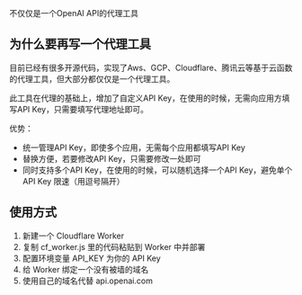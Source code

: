 不仅仅是一个OpenAI API的代理工具

## 为什么要再写一个代理工具

目前已经有很多开源代码，实现了Aws、GCP、Cloudflare、腾讯云等基于云函数的代理工具，但大部分都仅仅是一个代理工具。

此工具在代理的基础上，增加了自定义API Key，在使用的时候，无需向应用方填写API Key，只需要填写代理地址即可。

优势：

- 统一管理API Key，即使多个应用，无需每个应用都填写API Key
- 替换方便，若要修改API Key，只需要修改一处即可
- 同时支持多个API Key，在使用的时候，可以随机选择一个API Key，避免单个API Key 限速（用逗号隔开）


## 使用方式

1. 新建一个 Cloudflare Worker
2. 复制 cf_worker.js 里的代码粘贴到 Worker 中并部署
3. 配置环境变量 API_KEY 为你的 API Key
4. 给 Worker 绑定一个没有被墙的域名
5. 使用自己的域名代替 api.openai.com
